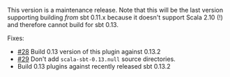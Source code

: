 This version is a maintenance release. Note that this will be the last version
supporting building *from* sbt 0.11.x because it doesn't support Scala 2.10 (!)
and therefore cannot build for sbt 0.13.

Fixes:

  * [#28] Build 0.13 version of this plugin against 0.13.2
  * [#29] Don't add `scala-sbt-0.13.null` source directories.
  * Build 0.13 plugins against recently released sbt 0.13.2

[#28]: https://github.com/jrudolph/sbt-cross-building/issues/28
[#29]: https://github.com/jrudolph/sbt-cross-building/issues/29
